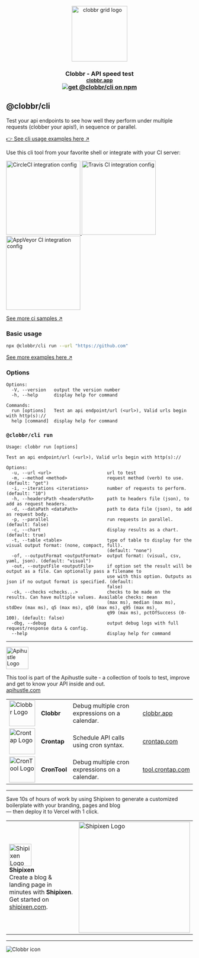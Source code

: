 <p align="center">
  <img witdh="150px" height="150px" alt="clobbr grid logo" src="https://user-images.githubusercontent.com/1515742/80861783-dcfcc400-8c70-11ea-89c6-671dbdff6f33.png" />

  <h3 align="center">
    Clobbr - API speed test <br/>
    <small><a href="https://clobbr.app">clobbr.app</a></small> <br/>
    <a href="https://www.npmjs.com/package/@clobbr/cli" target="_blank">
      <img src="https://img.shields.io/npm/v/@clobbr/cli?label=npm&style=flat" alt="get @clobbr/cli on npm">
    </a>
  </h3>
</p>

## @clobbr/cli

Test your api endpoints to see how well they perform under multiple requests (clobber your apis!), in sequence or parallel.

[👉 See cli usage examples here ↗️](https://github.com/parsecph/clobbr/blob/master/README.md#usage-examples-for-the-cli)


Use this cli tool from your favorite shell or integrate with your CI server:

<a href="https://app.circleci.com/pipelines/github/parsecph/clobbr-ci/471/workflows/706bab66-3ced-4a60-aca1-f832e1d1e85a/jobs/470/parallel-runs/0/steps/0-102">
  <img width="200px" alt="CircleCI integration config" src="https://user-images.githubusercontent.com/1515742/189537171-4a064b0d-3db9-4016-9baf-f6b6ac49f45d.png">
</a>

<a href="https://app.travis-ci.com/github/parsecph/clobbr-ci">
  <img width="200px" alt="Travis CI integration config" src="https://user-images.githubusercontent.com/1515742/189537172-c4e01aaf-16f2-499f-92d5-924c82a44540.png">
</a>

<a href="https://ci.appveyor.com/project/dandaniel/clobbr-ci">
  <img width="200px" alt="AppVeyor CI integration config" src="https://user-images.githubusercontent.com/1515742/189537169-1b6b812a-9830-4573-955d-b25ccec27e08.png">
</a>

[See more ci samples ↗️](https://github.com/parsecph/clobbr-ci-examples)

### Basic usage

```bash
npx @clobbr/cli run --url "https://github.com"
```

[See more examples here ↗️](https://github.com/parsecph/clobbr/blob/master/README.md#usage-examples-for-the-cli)


### Options

```
Options:
  -V, --version   output the version number
  -h, --help      display help for command

Commands:
  run [options]   Test an api endpoint/url (<url>), Valid urls begin with http(s)://
  help [command]  display help for command
```

### `@clobbr/cli run`

```
Usage: clobbr run [options]

Test an api endpoint/url (<url>), Valid urls begin with http(s)://

Options:
  -u, --url <url>                     url to test
  -m, --method <method>               request method (verb) to use. (default: "get")
  -i, --iterations <iterations>       number of requests to perform. (default: "10")
  -h, --headersPath <headersPath>     path to headers file (json), to add as request headers.
  -d, --dataPath <dataPath>           path to data file (json), to add as request body.
  -p, --parallel                      run requests in parallel. (default: false)
  -c, --chart                         display results as a chart. (default: true)
  -t, --table <table>                 type of table to display for the visual output format: (none, compact, full).
                                      (default: "none")
  -of, --outputFormat <outputFormat>  output format: (visual, csv, yaml, json). (default: "visual")
  -out, --outputFile <outputFile>     if option set the result will be output as a file. Can optionally pass a filename to
                                      use with this option. Outputs as json if no output format is specified. (default:
                                      false)
  -ck, --checks <checks...>           checks to be made on the results. Can have multiple values. Available checks: mean
                                      (max ms), median (max ms), stdDev (max ms), q5 (max ms), q50 (max ms), q95 (max ms),
                                      q99 (max ms), pctOfSuccess (0-100). (default: false)
  -dbg, --debug                       output debug logs with full request/response data & config.
  --help                              display help for command
```

-----------------

<a href="https://apihustle.com" target="_blank">
  <img height="60px" src="https://user-images.githubusercontent.com/1515742/215217833-c07183d2-f688-4d1c-86ea-329f3b28f81c.svg" alt="Apihustle Logo" />
</a>

This tool is part of the Apihustle suite - a collection of tools to test, improve and get to know your API inside and out. <br/>
[apihustle.com](https://apihustle.com) <br/>

|    |    |    |    |
| :- | :- | :- | :- |
| <a href="https://clobbr.app" target="_blank"><img height="70px" src="https://user-images.githubusercontent.com/1515742/215217949-0fe7096c-10f1-47ec-bdc7-91d8047ddc70.svg" alt="Clobbr Logo" /></a> | **Clobbr** | Debug multiple cron expressions on a calendar. | [clobbr.app](https://clobbr.app) |
| <a href="https://crontap.com" target="_blank"><img height="70px" src="https://user-images.githubusercontent.com/1515742/215218037-44233c7d-7e21-4180-8572-6a759a6a118f.svg" alt="Crontap Logo" /></a> | **Crontap** | Schedule API calls using cron syntax. | [crontap.com](https://crontap.com) |
| <a href="https://tool.crontap.com" target="_blank"><img height="70px" src="https://user-images.githubusercontent.com/1515742/215217997-fedcc496-a868-40bd-81f9-d07dabc0597e.svg" alt="CronTool Logo" /></a> | **CronTool** | Debug multiple cron expressions on a calendar. | [tool.crontap.com](https://tool.crontap.com)  |

-----------------

Save 10s of hours of work by using Shipixen to generate a customized boilerplate with your branding, pages and blog <br/>
― then deploy it to Vercel with 1 click.

| | |
| :- | :- |
| <a href="https://shipixen.com" target="_blank"><img height="60px" src="https://user-images.githubusercontent.com/1515742/281071510-d5c0095d-d336-4857-ad80-d18cf65f4acb.png" alt="Shipixen Logo" /></a> <br/> <b>Shipixen</b> <br/> Create a blog & landing page in minutes with <b>Shipixen</b>. <br/> Get started on <a href="https://shipixen.com">shipixen.com</a>. | <a href="https://shipixen.com" target="_blank"><img width="300px" src="https://user-images.githubusercontent.com/1515742/281077548-57b24773-3c2a-4e89-b088-cc3945d7037b.png" alt="Shipixen Logo" /></a> |

-----------------

![Clobbr icon](https://user-images.githubusercontent.com/1515742/80861773-da9a6a00-8c70-11ea-9671-77e1bb2dea04.png)


